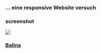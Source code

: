 ### ... eine responsive Website versuch

### screenshot

[![](https://s20.directupload.net/images/230123/xlzwszvf.png)](https://uguryalcin.de/balina/index.html)

### [Balina](https://uguryalcin.de/balina/index.html "Balina")
